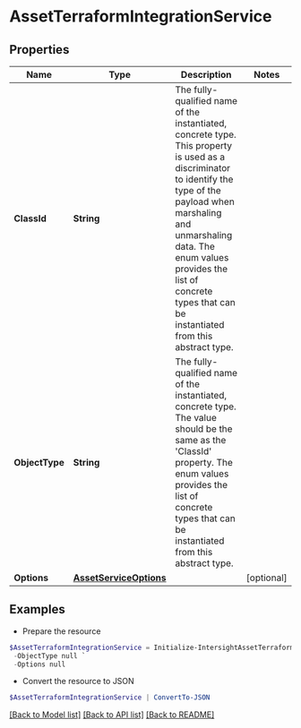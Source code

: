 # AssetTerraformIntegrationService
## Properties

Name | Type | Description | Notes
------------ | ------------- | ------------- | -------------
**ClassId** | **String** | The fully-qualified name of the instantiated, concrete type. This property is used as a discriminator to identify the type of the payload when marshaling and unmarshaling data. The enum values provides the list of concrete types that can be instantiated from this abstract type. | 
**ObjectType** | **String** | The fully-qualified name of the instantiated, concrete type. The value should be the same as the &#39;ClassId&#39; property. The enum values provides the list of concrete types that can be instantiated from this abstract type. | 
**Options** | [**AssetServiceOptions**](AssetServiceOptions.md) |  | [optional] 

## Examples

- Prepare the resource
```powershell
$AssetTerraformIntegrationService = Initialize-IntersightAssetTerraformIntegrationService  -ClassId null `
 -ObjectType null `
 -Options null
```

- Convert the resource to JSON
```powershell
$AssetTerraformIntegrationService | ConvertTo-JSON
```

[[Back to Model list]](../README.md#documentation-for-models) [[Back to API list]](../README.md#documentation-for-api-endpoints) [[Back to README]](../README.md)

